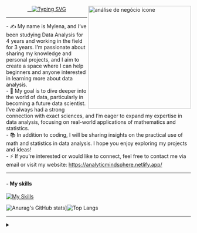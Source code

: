 <a href="https://www.flaticon.com/br/icones-gratis/analise-de-negocio" title="análise de negócio ícones"></a>
  <img align="right" alt="análise de negócio ícone" height="280" src="https://cdn-icons-png.flaticon.com/128/9322/9322340.png" title="análise de negócio ícone">
</a>

<p align="center">
  <a href="https://git.io/typing-svg">
    <img src="https://readme-typing-svg.demolab.com/?lines=👋+Hi,+I’m+Mylena+Torres;🤝+Welcome+to+my+GitHub+Portifolio!&font=Times roman" alt="Typing SVG"/>
  </a>
</p>
<hr>
- ✍️ My name is Mylena, and I’ve been studying Data Analysis for 4 years and working in the field for 3 years. I’m passionate about sharing my knowledge and personal projects, and I aim to create a space where I can help beginners and anyone interested in learning more about data analysis.
<br>
- 🌱 My goal is to dive deeper into the world of data, particularly in becoming a future data scientist. I’ve always had a strong connection with exact sciences, and I’m eager to expand my expertise in data analysis, focusing on real-world applications of mathematics and statistics.
<br>
- 📚 In addition to coding, I will be sharing insights on the practical use of math and statistics in data analysis. I hope you enjoy exploring my projects and ideas!
<br>
- ⚡ If you're interested or would like to connect, feel free to contact me via email or visit my website: <a href="https://analyticmindsphere.netlify.app/">https://analyticmindsphere.netlify.app/</a>
<hr>
<h4>- My skills</h4>

[![My Skills](https://skillicons.dev/icons?i=js,html,css,cs,py,mysql)](https://skillicons.dev)

![Anurag's GitHub stats](https://github-readme-stats.vercel.app/api?username=mylenaize&&count_private=true&show_icons=true&bg_color=000000&title_color=00FFFF&text_color=0099CC&icon_color=800080)]![Top Langs](https://github-readme-stats.vercel.app/api/top-langs/?username=mylenaize&&count_private=true&layout=compact&bg_color=000000&title_color=00FFFF&text_color=0099CC)

<hr>
<details align="left">
<summary></summary> 
  - GitHub Stats by <a href="https://github.com/anuraghazra/github-readme-stats">anuraghazra</a><br>
  -  <a href="https://www.flaticon.com/br/icones-gratis/desenvolvimento-web" title="desenvolvimento web ícones">Web development icon created by srip - Flaticon</a>
<div align="right">This README was made by <a href="https://github.com/mylenaize">LTF</a>.</div>
</details>
